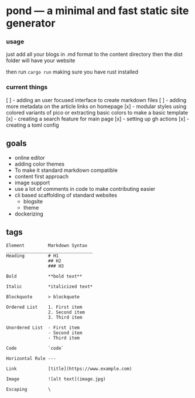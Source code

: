 pond — a minimal and fast static site generator
===

### usage 
just add all your blogs in .md format to the content directory then the dist folder will have your website

then run `cargo run` making sure you have rust installed 

### current things
[ ] - adding an user focused interface to create markdown files 
[ ] - adding more metadata on the article links on homepage
[x] - modular styles using colored variants of pico or extracting basic colors to make a basic template 
[x] - creating a search feature for main page 
[x] - setting up gh actions 
[x] - creating a toml config

## goals
- online editor
- adding color themes
- To make it standard markdown compatible
- content first approach
- image support
- use a lot of comments in code to make contributing easier
- cli based scaffolding of standard websites
    - blogsite
    - theme
- dockerizing

## tags 
```
Element         Markdown Syntax
_________________________________
Heading         # H1
                ## H2
                ### H3

Bold            **bold text**

Italic          *italicized text*

Blockquote      > blockquote

Ordered List    1. First item
                2. Second item
                3. Third item

Unordered List 	- First item
                - Second item
                - Third item

Code 	        `code`

Horizontal Rule	---

Link 	        [title](https://www.example.com)

Image 	        ![alt text](image.jpg)

Escaping        \
```
